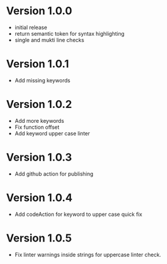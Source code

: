 
# Version 1.0.0
- initial release
- return semantic token for syntax highlighting
- single and mukti line checks

# Version 1.0.1
- Add missing keywords

# Version 1.0.2
- Add more keywords
- Fix function offset
- Add keyword upper case linter

# Version 1.0.3
- Add github action for publishing

# Version 1.0.4
- Add codeAction for keyword to upper case quick fix

# Version 1.0.5
- Fix linter warnings inside strings for uppercase linter check.